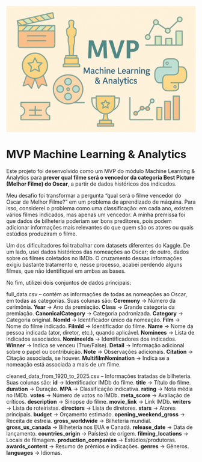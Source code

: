 ![Imagem temática gerada com o chatgpt para ser usada como a capa do MVP](https://github.com/paulalcardoso/MVP_machine_learning/blob/main/Imagem_Capa_MVP_ML.png)

# MVP Machine Learning & Analytics
Este projeto foi desenvolvido como um MVP do módulo Machine Learning & Analytics para **prever qual filme será o vencedor da categoria Best Picture (Melhor Filme) do Oscar**, a partir de dados históricos dos indicados.

Meu desafio foi transformar a pergunta “qual será o filme vencedor do Oscar de Melhor Filme?” em um problema de aprendizado de máquina. Para isso, considerei o problema como uma classificação: em cada ano, existem vários filmes indicados, mas apenas um vencedor. A minha premissa foi que dados de bilheteria poderiam ser bons preditores, pois podem adicionar informações mais relevantes do que quem são os atores ou quais estúdios produziram o filme. 

Um dos dificultadores foi trabalhar com datasets diferentes do Kaggle. De um lado, usei dados históricos das nomeações ao Oscar; de outro, dados sobre os filmes coletados no IMDb. O cruzamento dessas informações exigiu bastante tratamento e, nesse processo, acabei perdendo alguns filmes, que não identifiquei em ambas as bases.

No fim, utilizei dois conjuntos de dados principais:

full_data.csv – contém as informações de todas as nomeações ao Oscar, em todas as categorias. Suas colunas são:
**Ceremony** → Número da cerimônia.
**Year** → Ano da premiação.
**Class** → Grande categoria da premiação.
**CanonicalCategory** → Categoria padronizada.
**Category** → Categoria original.
**NomId** → Identificador único da nomeação.
**Film** → Nome do filme indicado.
**FilmId** → Identificador do filme.
**Name** → Nome da pessoa indicada (ator, diretor, etc.), quando aplicável.
**Nominees** → Lista de indicados associados.
**NomineeIds** → Identificadores dos indicados.
**Winner** → Indica se venceu (True/False).
**Detail** → Informação adicional sobre o papel ou contribuição.
**Note** → Observações adicionais.
**Citation** → Citação associada, se houver.
**MultifilmNomination** → Indica se a nomeação está associada a mais de um filme.

cleaned_data_from_1920_to_2025.csv – Informações tratadas de bilheteria. Suas colunas são:
**id** → Identificador IMDb do filme.
**title** → Título do filme.
**duration** → Duração.
**MPA** → Classificação indicativa.
**rating** → Nota média no IMDb.
**votes** → Número de votos no IMDb.
**meta_score** → Avaliação de críticos.
**description** → Sinopse do filme.
**movie_link** → Link IMDb.
**writers** → Lista de roteiristas.
**directors** → Lista de diretores.
**stars** → Atores principais.
**budget** → Orçamento estimado.
**opening_weekend_gross** → Receita de estreia.
**gross_worldwide** → Bilheteria mundial.
**gross_us_canada** → Bilheteria nos EUA e Canadá.
**release_date** → Data de lançamento.
**countries_origin** → País(es) de origem.
**filming_locations** → Locais de filmagem.
**production_companies** → Estúdios/produtoras.
**awards_content** → Resumo de prêmios e indicações.
**genres** → Gêneros.
**languages** → Idiomas.
